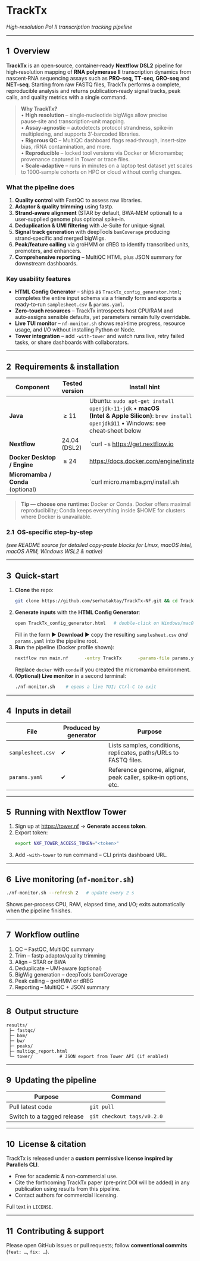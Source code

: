 # TrackTx
*High‑resolution Pol II transcription tracking pipeline*

---

## 1  Overview
**TrackTx** is an open‑source, container‑ready **Nextflow DSL2** pipeline for high‑resolution mapping of **RNA polymerase II** transcription dynamics from nascent‑RNA sequencing assays such as **PRO‑seq, TT‑seq, GRO‑seq** and **NET‑seq**. Starting from raw FASTQ files, TrackTx performs a complete, reproducible analysis and returns publication‑ready signal tracks, peak calls, and quality metrics with a single command.

> **Why TrackTx?**  
> • **High resolution** – single‑nucleotide bigWigs allow precise pause‑site and transcription‑unit mapping.  
> • **Assay‑agnostic** – autodetects protocol strandness, spike‑in multiplexing, and supports 3′‑barcoded libraries.  
> • **Rigorous QC** – MultiQC dashboard flags read‑through, insert‑size bias, rRNA contamination, and more.  
> • **Reproducible** – locked tool versions via Docker or Micromamba; provenance captured in Tower or trace files.  
> • **Scale‑adaptive** – runs in minutes on a laptop test dataset yet scales to 1000‑sample cohorts on HPC or cloud without config changes.

### What the pipeline does
1. **Quality control** with FastQC to assess raw libraries.  
2. **Adaptor & quality trimming** using fastp.  
3. **Strand‑aware alignment** (STAR by default, BWA‑MEM optional) to a user‑supplied genome plus optional spike‑in.  
4. **Deduplication & UMI filtering** with Je‑Suite for unique signal.  
5. **Signal track generation** with deepTools `bamCoverage` producing strand‑specific and merged bigWigs.  
6. **Peak/feature calling** via groHMM or dREG to identify transcribed units, promoters, and enhancers.  
7. **Comprehensive reporting** – MultiQC HTML plus JSON summary for downstream dashboards.

### Key usability features
- **HTML Config Generator** – ships as `TrackTx_config_generator.html`; completes the entire input schema via a friendly form and exports a ready‑to‑run `samplesheet.csv` & `params.yaml`.  
- **Zero‑touch resources** – TrackTx introspects host CPU/RAM and auto‑assigns sensible defaults, yet parameters remain fully overridable.  
- **Live TUI monitor** – `nf-monitor.sh` shows real‑time progress, resource usage, and I/O without installing Python or Node.  
- **Tower integration** – add `-with-tower` and watch runs live, retry failed tasks, or share dashboards with collaborators.

---

## 2  Requirements & installation
| Component | Tested version | Install hint |
|-----------|---------------|--------------|
| **Java** | ≥ 11 | Ubuntu: `sudo apt-get install openjdk-11-jdk` • **macOS (Intel & Apple Silicon)**: `brew install openjdk@11` • Windows: see cheat‑sheet below |
| **Nextflow** | 24.04 (DSL2) | `curl -s https://get.nextflow.io | bash` (make it executable & put in $PATH) |
| **Docker Desktop / Engine** | ≥ 24 | https://docs.docker.com/engine/install/ |
| **Micromamba / Conda** (optional) |  | `curl micro.mamba.pm/install.sh | bash` then: `micromamba create -n tracktx -f envs/environment.yml` |

> **Tip — choose one runtime:** Docker *or* Conda. Docker offers maximal reproducibility; Conda keeps everything inside $HOME for clusters where Docker is unavailable.

### 2.1  OS‑specific step‑by‑step
*(see README source for detailed copy‑paste blocks for Linux, macOS Intel, macOS ARM, Windows WSL2 & native)*

---

## 3  Quick‑start
1. **Clone** the repo:
   ```bash
   git clone https://github.com/serhataktay/TrackTx-NF.git && cd TrackTx-NF
   ```  
2. **Generate inputs** with the **HTML Config Generator**:
   ```bash
   open TrackTx_config_generator.html   # double‑click on Windows/macOS or xdg‑open on Linux
   ```  
   Fill in the form ▶ **Download** ▶ copy the resulting `samplesheet.csv` *and* `params.yaml` into the pipeline root.
3. **Run** the pipeline (Docker profile shown):
   ```bash
   nextflow run main.nf      -entry TrackTx      -params-file params.yaml      -profile docker      -with-tower      -with-trace
   ```  
   Replace `docker` with `conda` if you created the micromamba environment.
4. **(Optional) Live monitor** in a second terminal:
   ```bash
   ./nf-monitor.sh    # opens a live TUI; Ctrl‑C to exit
   ```

---

## 4  Inputs in detail
| File | Produced by generator | Purpose |
|------|-----------------------|---------|
| `samplesheet.csv` | ✔ | Lists samples, conditions, replicates, paths/URLs to FASTQ files. |
| `params.yaml` | ✔ | Reference genome, aligner, peak caller, spike‑in options, etc. |

---

## 5  Running with Nextflow Tower
1. Sign up at https://tower.nf → **Generate access token**.  
2. Export token:
   ```bash
   export NXF_TOWER_ACCESS_TOKEN="<token>"
   ```  
3. Add `-with-tower` to run command – CLI prints dashboard URL.

---

## 6  Live monitoring (`nf-monitor.sh`)
```bash
./nf-monitor.sh --refresh 2   # update every 2 s
```
Shows per‑process CPU, RAM, elapsed time, and I/O; exits automatically when the pipeline finishes.

---

## 7  Workflow outline
1. QC – FastQC, MultiQC summary  
2. Trim – fastp adaptor/quality trimming  
3. Align – STAR or BWA  
4. Deduplicate – UMI‑aware (optional)  
5. BigWig generation – deepTools bamCoverage  
6. Peak calling – groHMM or dREG  
7. Reporting – MultiQC + JSON summary  

---

## 8  Output structure
```
results/
 ├─ fastqc/
 ├─ bam/
 ├─ bw/
 ├─ peaks/
 ├─ multiqc_report.html
 └─ tower/          # JSON export from Tower API (if enabled)
```

---

## 9  Updating the pipeline
| Purpose | Command |
|---------|---------|
| Pull latest code | `git pull` |
| Switch to a tagged release | `git checkout tags/v0.2.0` |

---

## 10  License & citation
TrackTx is released under a **custom permissive license inspired by Parallels CLI**.

- Free for academic & non‑commercial use.
- Cite the forthcoming TrackTx paper (pre‑print DOI will be added) in any publication using results from this pipeline.
- Contact authors for commercial licensing.

Full text in `LICENSE`.

---

## 11  Contributing & support
Please open GitHub issues or pull requests; follow **conventional commits** (`feat: …`, `fix: …`).  
